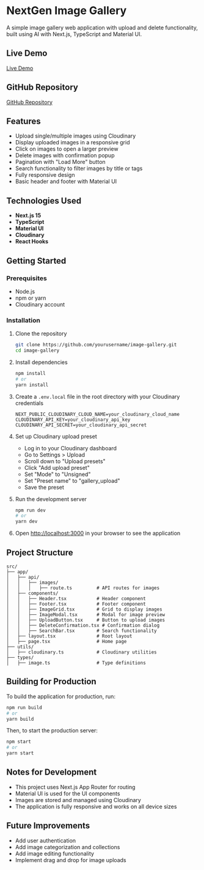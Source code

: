 # NextGen Image Gallery

A simple image gallery web application with upload and delete functionality, built using AI with Next.js, TypeScript and Material UI.

## Live Demo

[Live Demo](https://image-gallery-nextjs-rrishiddh.vercel.app/)

## GitHub Repository

[GitHub Repository](https://github.com/rrishiddh/image-gallery-nextjs)

## Features

- Upload single/multiple images using Cloudinary
- Display uploaded images in a responsive grid
- Click on images to open a larger preview
- Delete images with confirmation popup
- Pagination with "Load More" button
- Search functionality to filter images by title or tags
- Fully responsive design
- Basic header and footer with Material UI

## Technologies Used

- **Next.js 15**
- **TypeScript**
- **Material UI** 
- **Cloudinary** 
- **React Hooks**

## Getting Started

### Prerequisites

- Node.js 
- npm or yarn
- Cloudinary account

### Installation

1. Clone the repository
   ```bash
   git clone https://github.com/yourusername/image-gallery.git
   cd image-gallery
   ```

2. Install dependencies
   ```bash
   npm install
   # or
   yarn install
   ```

3. Create a `.env.local` file in the root directory with your Cloudinary credentials
   ```
   NEXT_PUBLIC_CLOUDINARY_CLOUD_NAME=your_cloudinary_cloud_name
   CLOUDINARY_API_KEY=your_cloudinary_api_key
   CLOUDINARY_API_SECRET=your_cloudinary_api_secret
   ```

4. Set up Cloudinary upload preset
   - Log in to your Cloudinary dashboard
   - Go to Settings > Upload
   - Scroll down to "Upload presets"
   - Click "Add upload preset"
   - Set "Mode" to "Unsigned"
   - Set "Preset name" to "gallery_upload"
   - Save the preset

5. Run the development server
   ```bash
   npm run dev
   # or
   yarn dev
   ```

6. Open [http://localhost:3000](http://localhost:3000) in your browser to see the application

## Project Structure

```
src/
├── app/
│   ├── api/
│   │   ├── images/
│   │   │   ├── route.ts         # API routes for images
│   ├── components/
│   │   ├── Header.tsx           # Header component
│   │   ├── Footer.tsx           # Footer component
│   │   ├── ImageGrid.tsx        # Grid to display images
│   │   ├── ImageModal.tsx       # Modal for image preview
│   │   ├── UploadButton.tsx     # Button to upload images
│   │   ├── DeleteConfirmation.tsx # Confirmation dialog
│   │   ├── SearchBar.tsx        # Search functionality
│   ├── layout.tsx               # Root layout
│   ├── page.tsx                 # Home page
├── utils/
│   ├── cloudinary.ts            # Cloudinary utilities
├── types/
│   ├── image.ts                 # Type definitions
```

## Building for Production

To build the application for production, run:

```bash
npm run build
# or
yarn build
```

Then, to start the production server:

```bash
npm start
# or
yarn start
```

## Notes for Development

- This project uses Next.js App Router for routing
- Material UI is used for the UI components
- Images are stored and managed using Cloudinary
- The application is fully responsive and works on all device sizes

## Future Improvements

- Add user authentication
- Add image categorization and collections
- Add image editing functionality
- Implement drag and drop for image uploads
